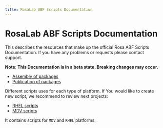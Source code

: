 ```yaml
---
title: RosaLab ABF Scripts Documentation
---
```


# RosaLab ABF Scripts Documentation

This describes the resources that make up the official Rosa ABF Scripts Documentation. If you have any problems or requests please contact support.

**Note: This Documentation is in a beta state. Breaking changes may occur.**

* <a href="/abf/scripts/assembly_of_packages/">Assembly of packages</a>
* <a href="/abf/scripts/publication_of_packages/">Publication of packages</a>

Different scripts uses for each type of platform. If You would like to create new script, we recommend to review next projects:

* <a href="https://abf.rosalinux.ru/abf/rhel-scripts">RHEL scripts</a>
* <a href="https://abf.rosalinux.ru/abf/mdv-scripts">MDV scripts</a>

It contains scripts for `MDV` and `RHEL` platforms.